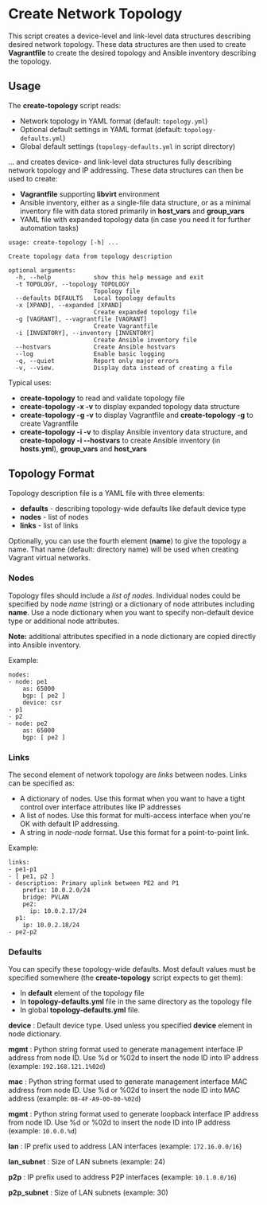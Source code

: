 # Create Network Topology

This script creates a device-level and link-level data structures describing desired network topology. These data structures are then used to create **Vagrantfile** to create the desired topology and Ansible inventory describing the topology.

## Usage

The **create-topology** script reads:

* Network topology in YAML format (default: `topology.yml`)
* Optional default settings in YAML format (default: `topology-defaults.yml`)
* Global default settings (`topology-defaults.yml` in script directory)

... and creates device- and link-level data structures fully describing network topology and IP addressing. These data structures can then be used to create:

* **Vagrantfile** supporting **libvirt** environment
* Ansible inventory, either as a single-file data structure, or as a minimal inventory file with data stored primarily in **host_vars** and **group_vars**
* YAML file with expanded topology data (in case you need it for further automation tasks)

```
usage: create-topology [-h] ...

Create topology data from topology description

optional arguments:
  -h, --help            show this help message and exit
  -t TOPOLOGY, --topology TOPOLOGY
                        Topology file
  --defaults DEFAULTS   Local topology defaults
  -x [XPAND], --expanded [XPAND]
                        Create expanded topology file
  -g [VAGRANT], --vagrantfile [VAGRANT]
                        Create Vagrantfile
  -i [INVENTORY], --inventory [INVENTORY]
                        Create Ansible inventory file
  --hostvars            Create Ansible hostvars
  --log                 Enable basic logging
  -q, --quiet           Report only major errors
  -v, --view.           Display data instead of creating a file
```

Typical uses:

* **create-topology** to read and validate topology file
* **create-topology -x -v** to display expanded topology data structure
* **create-topology -g -v** to display Vagrantfile and **create-topology -g** to create Vagrantfile
* **create-topology -i -v** to display Ansible inventory data structure, and **create-topology -i --hostvars** to create Ansible inventory (in **hosts.yml**), **group_vars** and **host_vars**

## Topology Format

Topology description file is a YAML file with three elements:

* **defaults** - describing topology-wide defaults like default device type
* **nodes** - list of nodes
* **links** - list of links

Optionally, you can use the fourth element (**name**) to give the topology a name. That name (default: directory name) will be used when creating Vagrant virtual networks.

### Nodes

Topology files should include a *list of nodes*. Individual nodes could be specified by node *name* (string) or a dictionary of node attributes including **name**. Use a node dictionary when you want to specify non-default device type or additional node attributes.

**Note:** additional attributes specified in a node dictionary are copied directly into Ansible inventory.

Example:
```
nodes:
- node: pe1
	as: 65000
	bgp: [ pe2 ]
	device: csr
- p1
- p2
- node: pe2
	as: 65000
	bgp: [ pe2 ]
```

### Links

The second element of network topology are *links* between nodes. Links can be specified as:

* A dictionary of nodes. Use this format when you want to have a tight control over interface attributes like IP addresses
* A list of nodes. Use this format for multi-access interface when you're OK with default IP addressing.
* A string in *node*-*node* format. Use this format for a point-to-point link.

Example:
```
links:
- pe1-p1
- [ pe1, p2 ]
- description: Primary uplink between PE2 and P1 
	prefix: 10.0.2.0/24
	bridge: PVLAN
	pe2:
	  ip: 10.0.2.17/24
  p1:
    ip: 10.0.2.18/24 
- pe2-p2
```

### Defaults

You can specify these topology-wide defaults. Most default values must be specified somewhere (the **create-topology** script expects to get them):

* In **default** element of the topology file
* In **topology-defaults.yml** file in the same directory as the topology file
* In global **topology-defaults.yml** file.

**device**
: Default device type. Used unless you specified **device** element in node dictionary.

**mgmt**
: Python string format used to generate management interface IP address from node ID. Use %d or %02d to insert the node ID into IP address (example: `192.168.121.1%02d`)

**mac**
: Python string format used to generate management interface MAC address from node ID. Use %d or %02d to insert the node ID into MAC address (example: `08-4F-A9-00-00-%02d`)

**mgmt**
: Python string format used to generate loopback interface IP address from node ID. Use %d or %02d to insert the node ID into IP address (example: `10.0.0.%d`)

**lan**
: IP prefix used to address LAN interfaces (example: `172.16.0.0/16`)

**lan_subnet**
: Size of LAN subnets (example: 24)

**p2p**
: IP prefix used to address P2P interfaces (example: `10.1.0.0/16`)

**p2p_subnet**
: Size of LAN subnets (example: 30)
